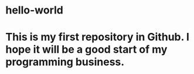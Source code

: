 # hello-world
# This is my first repository in Github. I hope it will be a good start of my programming business.
